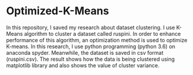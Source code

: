 # Optimized-K-Means

In this repository, I saved my research about dataset clustering. I use K-Means algorithm to cluster a dataset called ruspini. In order to enhance performance of this algorithm, an optimization method is used to optimize K-means. In this research, I use python programming (python 3.6) on anaconda spyder. Meanwhile, the dataset is saved in csv format (ruspini.csv). The result shows how the data is being clustered using matplotlib library and also shows the value of cluster variance. 

